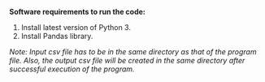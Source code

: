 **Software requirements to run the code:**
1) Install latest version of Python 3.
2) Install Pandas library.

*Note: Input csv file has to be in the same directory as that of the program file. Also, the output csv file will be created in the same directory after successful execution of the program.*

